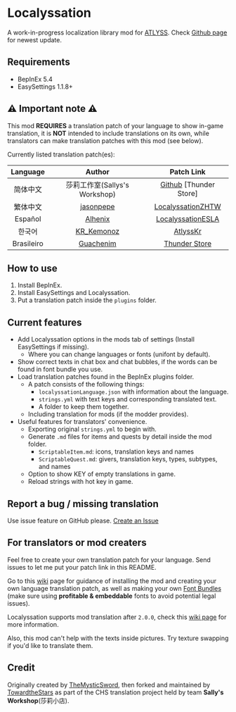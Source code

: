 # Localyssation

A work-in-progress localization library mod for [ATLYSS](https://store.steampowered.com/app/2768430/ATLYSS/). Check [Github page](https://github.com/sallys-workshop/Localyssation/) for newest update.

## Requirements

- BepInEx 5.4
- EasySettings 1.1.8+

## :warning: Important note :warning:

This mod **REQUIRES** a translation patch of your language to show in-game translation, it is **NOT** intended to include translations on its own, while translators can make translation patches with this mod (see below).

Currently listed translation patch(es):

| Language |                            Author                            |                          Patch Link                          |
| :------: | :----------------------------------------------------------: | :----------------------------------------------------------: |
| 简体中文 |                莎莉工作室(Sallys's Workshop)                 | [Github](https://github.com/sallys-workshop/zh-CN-patch-for-Localyssation) [Thunder Store] |
| 繁体中文 |  [jasonpepe](https://thunderstore.io/c/atlyss/p/jasonpepe/)  | [LocalyssationZHTW](https://thunderstore.io/c/atlyss/p/jasonpepe/LocalyssationZHTW) |
| Español  |    [Alhenix](https://thunderstore.io/c/atlyss/p/Alhenix/)    | [LocalyssationESLA](https://thunderstore.io/c/atlyss/p/Alhenix/localyssationESLA/) |
|  한국어  | [KR_Kemonoz](https://thunderstore.io/c/atlyss/p/KR_Kemonoz/) | [AtlyssKr](https://thunderstore.io/c/atlyss/p/KR_Kemonoz/AtlyssKr/) |
|Brasileiro|[Guachenim](https://thunderstore.io/c/atlyss/p/Guachenim/)|[Thunder Store](https://thunderstore.io/c/atlyss/p/Guachenim/Ordem_e_Atlyss_a_Braziliant_PTBR_Translation/)|

## How to use

1. Install BepInEx.
2. Install EasySettings and Localyssation.
3. Put a translation patch inside the `plugins` folder. 

## Current features

* Add Localyssation options in the mods tab of settings (Install EasySettings if missing).
  * Where you can change languages or fonts (unifont by default).
* Show correct texts in chat box and chat bubbles, if the words can be found in font bundle you use.
* Load translation patches found in the BepInEx plugins folder.
  * A patch consists of the following things:
    * `localyssationLanguage.json` with information about the language.
    * `strings.yml` with text keys and corresponding translated text.
    * A folder to keep them together.
  * Including translation for mods (if the modder provides).
* Useful features for translators' convenience.
  * Exporting original `strings.yml` to begin with.
  * Generate `.md` files for items and quests by detail inside the mod folder.
    * `ScriptableItem.md`: icons, translation keys and names
    * `ScriptableQuest.md`: givers, translation keys, types, subtypes, and names
  * Option to show KEY of empty translations in game.
  * Reload strings with hot key in game.


## Report a bug / missing translation

Use issue feature on GitHub please. [Create an Issue](https://github.com/sallys-workshop/Localyssation/issues/new/choose)


## For translators or mod creaters

Feel free to create your own translation patch for your language. Send issues to let me put your patch link in this README. 

Go to this [wiki](https://github.com/sallys-workshop/Localyssation/wiki/To-create-a-game-translation) page for guidance of installing the mod and creating your own language translation patch, as well as making your own [Font Bundles](https://github.com/sallys-workshop/Localyssation/wiki/Font-Bundle-aka.-Why-characters-don't-get-displayed-(2.0)) (make sure using **profitable & embeddable** fonts to avoid potential legal issues).

Localyssation supports mod translation after `2.0.0`, check this [wiki page](https://github.com/sallys-workshop/Localyssation/wiki/To-create-a-mod-translation) for more information.

Also, this mod can't help with the texts inside pictures. Try texture swapping if you'd like to translate them.

## Credit

Originally created by [TheMysticSword](https://github.com/TheMysticSword/Localyssation), then forked and maintained by [TowardtheStars](https://github.com/TowardtheStars) as part of the CHS translation project held by team **Sally's Workshop**(莎莉小店).